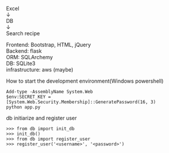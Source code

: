 Excel  
↓  
DB  
↓  
Search recipe

Frontend: Bootstrap, HTML, jQuery  
Backend: flask  
ORM: SQLArchemy  
DB: SQLite3  
infrastructure: aws (maybe)  

How to start the development environment(Windows powershell)
```
Add-type -AssemblyName System.Web
$env:SECRET_KEY = [System.Web.Security.Membership]::GeneratePassword(16, 3)
python app.py
````

db initiarize and register user
```
>>> from db import init_db
>>> init_db()
>>> from db import register_user
>>> register_user('<username>', '<password>')
```
